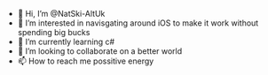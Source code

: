 - 👋 Hi, I’m @NatSki-AltUk
- 👀 I’m interested in navisgating around iOS to make it work without spending big bucks
- 🌱 I’m currently learning c#
- 💞️ I’m looking to collaborate on a better world
- 📫 How to reach me possitive energy

<!---
NatSki-AltUk/NatSki-AltUk is a ✨ special ✨ repository because its `README.md` (this file) appears on your GitHub profile.
You can click the Preview link to take a look at your changes.
--->
